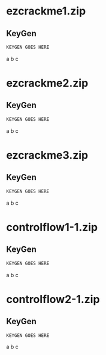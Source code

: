# ezcrackme1.zip

## KeyGen
```python
KEYGEN GOES HERE
```
a
b
c
# ezcrackme2.zip

## KeyGen
```python
KEYGEN GOES HERE
```
a
b
c
# ezcrackme3.zip

## KeyGen
```python
KEYGEN GOES HERE
```
a
b
c
# controlflow1-1.zip

## KeyGen
```python
KEYGEN GOES HERE
```
a
b
c
# controlflow2-1.zip

## KeyGen
```python
KEYGEN GOES HERE
```
a
b
c
